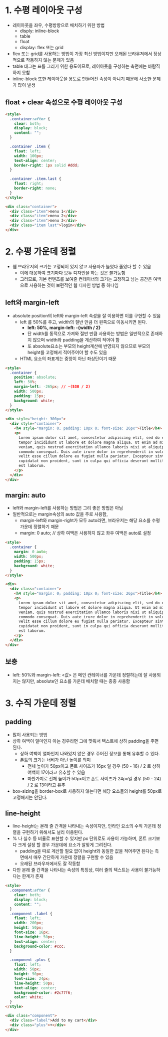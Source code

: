 # 1. 수평 레이아웃 구성

- 레이아웃을 좌우, 수평방향으로 배치하기 위한 방법
  - disply: inline-block
  - table
  - float
  - display: flex 또는 grid
- flex 또는 grid를 사용하는 방법이 가장 최신 방법이지만 오래된 브라우저에서 정상적으로 작동하지 않는 문제가 있음
- table 태그는 표를 그리기 위한 용도이므로, 레이아웃을 구성하는 측면에는 바람직하지 못함
- inline-block 또한 레이아웃을 용도로 만들어진 속성이 아니기 때문에 사소한 문제가 많이 발생

## float + clear 속성으로 수평 레이아웃 구성

```html
<style>
  .container:after {
    clear: both;
    display: block;
    content: "";
  }

  .container .item {
    float: left;
    width: 100px;
    text-align: center;
    border-right: 1px solid #ddd;
  }

  .container .item.last {
    float: right;
    border-right: none;
  }
</style>

<div class="container">
  <div class="item">menu 1</div>
  <div class="item">menu 2</div>
  <div class="item">menu 3</div>
  <div class="item last">login</div>
</div>
```

# 2. 수평 가운데 정렬

- 웹 브라우저의 크기는 고정되어 있지 않고 사용자가 늘였다 줄였다 할 수 있음
  - 이에 대응하여 크기마다 모두 디자인을 하는 것은 불가능함
  - 그러므로, 기본 컨텐츠를 보여줄 컨테이너의 크기는 고정하고 남는 공간은 여백으로 사용하는 것이 보편적인 웹 디자인 방법 중 하나임

## left와 margin-left

- absolute position의 left와 margin-left 속성을 잘 이용하면 이를 구현할 수 있음
  - left 를 50%를 주고, width의 절반 만큼 더 왼쪽으로 이동시키면 된다.
    - **left: 50%, margin-left: -{width / 2}**
    - 단 width를 동적으로 가져와 절반 만큼 사용하는 방법은 일반적으로 존재하지 않으며 width와 padding을 계산하여 적어야 함
    - 또 absolute요소는 부모의 height계산에 반영되지 않으므로 부모의 height를 고정해서 적어주어야 할 수도 있음
  - HTML 요소의 좌표계는 중앙이 아닌 좌상단이기 때문

```html
<style>
  .container {
    position: absolute;
    left: 50%;
    margin-left: -265px; // -(530 / 2)
    width: 500px;
    padding: 15px;
    background: white;
  }
</style>

<div style="height: 300px">
  <div style="container">
    <h4 style="margin: 0; padding: 10px 0; font-size: 26px">Title</h4>
    <p>
      Lorem ipsum dolor sit amet, consectetur adipiscing elit, sed do eiusmod
      tempor incididunt ut labore et dolore magna aliqua. Ut enim ad minim
      veniam, quis nostrud exercitation ullamco laboris nisi ut aliquip ex ea
      commodo consequat. Duis aute irure dolor in reprehenderit in voluptate
      velit esse cillum dolore eu fugiat nulla pariatur. Excepteur sint occaecat
      cupidatat non proident, sunt in culpa qui officia deserunt mollit anim id
      est laborum.
    </p>
  </div>
</div>
```

## margin: auto

- left와 margin-left를 사용하는 방법은 그리 좋은 방법은 아님
- 일반적으로는 margin속성의 auto 값을 주로 사용함,
  - margin-left와 margin-right가 모두 auto라면, 브라우저는 해당 요소를 수평 가운데 정렬하기 때문
  - margin: 0 auto; // 상하 여백은 사용하지 않고 좌우 여백은 auto로 설정

```html
<style>
  .container {
    margin: 0 auto;
    width: 500px;
    padding: 15px;
    background: white;
  }
</style>

<div>
  <div class="container">
    <h4 style="margin: 0; padding: 10px 0; font-size: 26px">Title</h4>
    <p>
      Lorem ipsum dolor sit amet, consectetur adipiscing elit, sed do eiusmod
      tempor incididunt ut labore et dolore magna aliqua. Ut enim ad minim
      veniam, quis nostrud exercitation ullamco laboris nisi ut aliquip ex ea
      commodo consequat. Duis aute irure dolor in reprehenderit in voluptate
      velit esse cillum dolore eu fugiat nulla pariatur. Excepteur sint occaecat
      cupidatat non proident, sunt in culpa qui officia deserunt mollit anim id
      est laborum.
    </p>
  </div>
</div>
```

## 보충

- left: 50%와 margin-left: <값> 은 메인 컨테이너를 가운데 정렬하는데 잘 사용되지는 않지만, absolute인 요소를 가운데 배치할 때는 종종 사용함

# 3. 수직 가운데 정렬

## padding

- 많이 사용되는 방법
- 상하 여백이 얼마인지 아는 경우라면 그에 맞춰서 텍스트에 상하 padding을 주면 된다.
  - 상하 여백이 얼마인지 나와있지 않은 경우 주어진 정보를 통해 유추할 수 있다.
  - 폰트의 크기는 너비가 아닌 높이를 의미
    - 전체 높이가 50px이고 폰트 사이즈가 16px 일 경우 (50 - 16) / 2 로 상하 여백이 17이라고 유추할 수 있음
    - 마찬가지로 전체 높이가 50px이고 폰트 사이즈가 24px일 경우 (50 - 24) / 2 로 13이라고 유추
- box-sizing을 border-box로 사용하지 않는다면 해당 요소들의 height를 50px로 고정해서는 안된다.

## line-height

- line-height는 본래 줄 간격을 나타내는 속성이지만, 인라인 요소의 수직 가운데 정렬을 구현하기 위해서도 널리 이용된다.
- % 나 실수 등 비율로 표현할 수 있지만 px 단위로도 사용이 가능하며, 폰트 크기보다 크게 설정 할 경우 가운데에 요소가 알맞게 그려진다.
  - padding을 따로 계산할 필요 없이 height와 동일한 값을 적어주면 된다는 측면에서 매우 간단하게 가운데 정렬을 구현할 수 있음
  - 오래된 브라우저에서도 잘 작동함
- 다만 본래 줄 간격을 나타내는 속성의 특징상, 여러 줄의 텍스트는 사용이 불가능하다는 한계가 존재

```html
<style>
  .component:after {
    clear: both;
    display: block;
    content: "";
  }
  .component .label {
    float: left;
    width: 200px;
    height: 50px;
    font-size: 16px;
    line-height: 50px;
    text-align: center;
    background-color: #ccc;
  }

  .component .plus {
    float: left;
    width: 50px;
    height: 50px;
    font-size: 24px;
    line-height: 50px;
    text-align: center;
    background-color: #2c77f6;
    color: white;
  }
</style>

<div class="component">
  <div class="label">Add to my cart</div>
  <div class="plus">+</div>
</div>
```
